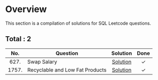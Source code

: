 # Overview

This section is a compilation of solutions for SQL Leetcode questions.


## Total : 2


| No. | Question | Solution | Done |
|:---:|----------|:--------:|:----:|
| 627. | Swap Salary | [Solution](https://github.com/ezryn-zaharoff/leetcode-solutions/blob/master/sql/Q0627.md) | ✓ |
| 1757. | Recyclable and Low Fat Products| [Solution](https://github.com/ezryn-zaharoff/leetcode-solutions/blob/master/sql/Q1757.md) | ✓ |